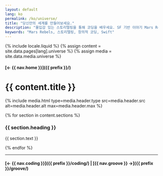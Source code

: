 ```yaml
---
layout: default
lang: ko
permalink: /ko/universe/
title: "당신만의 세계를 만들어보세요."
description: "몰입감 있는 스토리텔링을 통해 코딩을 배우세요. SF 기반 이야기 Mars Rebels는 학습을 더욱 재미있고 인터랙티브하게 만들어줍니다."
keywords: "Mars Rebels, 스토리텔링, 창의적 코딩, Swift"
---
```



{% include locale.liquid %}
{% assign content = site.data.pages[lang].universe %}
{% assign media = site.data.media.universe %}

#### [← {{ nav.home }}]({{ prefix }}/)

# {{ content.title }}

{% include media.html
  type=media.header.type
  src=media.header.src
  alt=media.header.alt
  max=media.header.max
%}

{% for section in content.sections %}
### {{ section.heading }}
{{ section.text }}

{% endfor %}

---

#### [← {{ nav.coding }}]({{ prefix }}/coding/) | [{{ nav.groove }} →]({{ prefix }}/groove/)